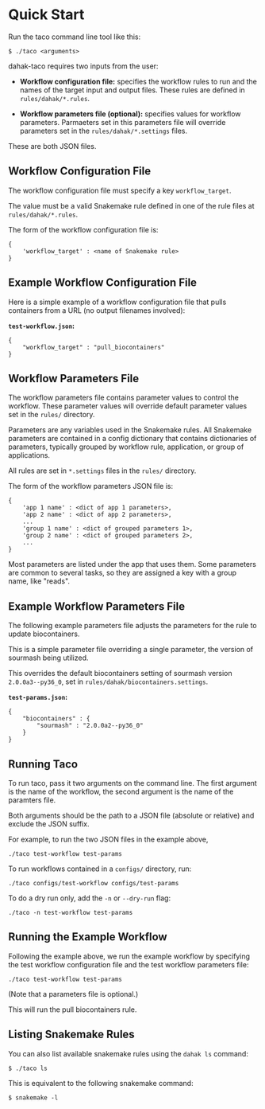 # Quick Start

Run the taco command line tool like this:

```
$ ./taco <arguments>
```

dahak-taco requires two inputs from the user:

* **Workflow configuration file:** specifies the workflow rules
    to run and the names of the target input and output files.
    These rules are defined in `rules/dahak/*.rules`.

* **Workflow parameters file (optional):** specifies values for 
    workflow parameters. Parmaeters set in this
    parameters file will override parameters set
    in the `rules/dahak/*.settings` files.

These are both JSON files.

## Workflow Configuration File

The workflow configuration file 
must specify a key `workflow_target`.

The value must be a valid Snakemake rule
defined in one of the rule files at `rules/dahak/*.rules`.

The form of the workflow configuration file is:

```text
{
    'workflow_target' : <name of Snakemake rule>
}
```

## Example Workflow Configuration File

Here is a simple example of a workflow 
configuration file that pulls containers
from a URL (no output filenames involved):

**`test-workflow.json`:**

```text
{
    "workflow_target" : "pull_biocontainers"
}
``` 

## Workflow Parameters File

The workflow parameters file contains parameter values
to control the workflow. These parameter values will override
default parameter values set in the `rules/` directory.

Parameters are any variables used in the Snakemake rules.
All Snakemake parameters are contained in a config dictionary
that contains dictionaries of parameters, typically grouped 
by workflow rule, application, or group of applications.

All rules are set in `*.settings` files in the `rules/` directory.

The form of the workflow parameters JSON file is:

```text
{
    'app 1 name' : <dict of app 1 parameters>,
    'app 2 name' : <dict of app 2 parameters>,
    ...
    'group 1 name' : <dict of grouped parameters 1>,
    'group 2 name' : <dict of grouped parameters 2>,
    ...
}
```

Most parameters are listed under the app that uses them.
Some parameters are common to several tasks,
so they are assigned a key with a group name, like "reads".

## Example Workflow Parameters File

The following example parameters file adjusts the parameters for 
the rule to update biocontainers.

This is a simple parameter file overriding a single parameter,
the version of sourmash being utilized.

This overrides the default biocontainers setting of 
sourmash version `2.0.0a3--py36_0`, set in 
`rules/dahak/biocontainers.settings`.

**`test-params.json`:**

```text
{
    "biocontainers" : {
        "sourmash" : "2.0.0a2--py36_0"
    }
}
```

## Running Taco

To run taco, pass it two arguments on the command line.
The first argument is the name of the workflow,
the second argument is the name of the paramters file.

Both arguments should be the path to a JSON file
(absolute or relative) and exclude the JSON suffix.

For example, to run the two JSON files in the example above,

```text
./taco test-workflow test-params
```

To run workflows contained in a `configs/` directory, run:

```text
./taco configs/test-workflow configs/test-params
```

To do a dry run only, add the `-n` or `--dry-run` flag:

```text
./taco -n test-workflow test-params
```

## Running the Example Workflow

Following the example above, we run the example workflow
by specifying the test workflow configuration file 
and the test workflow parameters file:

```text
./taco test-workflow test-params
```

(Note that a parameters file is optional.)

This will run the pull biocontainers rule.

## Listing Snakemake Rules

You can also list available snakemake rules
using the `dahak ls` command:

```text
$ ./taco ls
```

This is equivalent to the following snakemake command:

```text
$ snakemake -l
```

